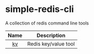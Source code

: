 # simple-redis-cli
A collection of redis command line tools

|Name|Description|
|:--:|:--:|
|[kv](./kv/)|Redis key/value tool|